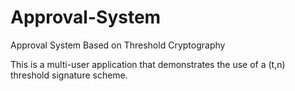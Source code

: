 # Approval-System
Approval System Based on Threshold Cryptography

This is a multi-user application that demonstrates the use of a (t,n) threshold signature scheme.
